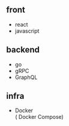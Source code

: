## front
- react
- javascript
## backend
- go
- gRPC
- GraphQL
## infra
- Docker   
  ( Docker Compose)
